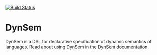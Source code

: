 
[![Build Status](https://travis-ci.org/metaborg/dynsem.svg?branch=master)](https://travis-ci.org/metaborg/dynsem)

# DynSem

DynSem is a DSL for declarative specification of dynamic semantics of languages. Read about using DynSem in the [DynSem documentation](http://metaborg.org/en/latest/source/langdev/meta/lang/dynsem/index.html).
